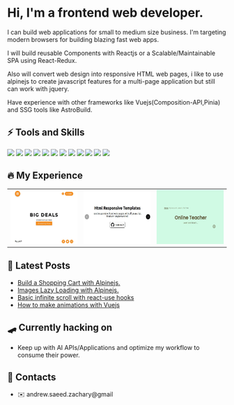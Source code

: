 # Hi, I'm a frontend web developer.
I can build web applications for small to medium size business.
I'm targeting modern browsers for building blazing fast web apps.

I will build reusable Components with Reactjs or a Scalable/Maintainable SPA using React-Redux.

Also will convert web design into responsive HTML web pages, i like to use alpinejs to create javascript features for a multi-page application but still can work with jquery.

Have experience with other frameworks like Vuejs(Composition-API,Pinia) and SSG tools like AstroBuild.

## :zap: Tools and Skills
<img src="https://cdn.cdnlogo.com/logos/h/84/html.svg" width="24" />  <img src="https://cdn.cdnlogo.com/logos/c/18/css.svg" width="24" />  <img src="https://cdn.cdnlogo.com/logos/j/44/javascript.svg" width="26" />  <img src="https://cdn.cdnlogo.com/logos/n/88/nodejs.svg" width="72" />  <img src="https://astro.build/assets/press/full-logo-light.svg" width="75" /> 
<img src="https://alpinejs.dev/alpine_long.svg" width="120" />  <img src="https://cdn.cdnlogo.com/logos/t/58/tailwind-css.svg" width="30" />  <img src="https://cdn.cdnlogo.com/logos/s/90/sass.svg" width="32" />  <img src="https://cdn.cdnlogo.com/logos/r/63/react.svg" width="24" />  <img src="https://cdn.cdnlogo.com/logos/r/37/redux.svg" width="30" />  <img src="https://www.vectorlogo.zone/logos/vuejs/vuejs-icon.svg" width="24" />  <img src="https://pinia.vuejs.org/logo.svg" width="20" />

## :fire: My Experience
<table>
  <tr>
    <td valign="center">
      <a href="https://github.com/andrew-zachary/big-deals">
        <img width="180" height="125" src="./big-deals.jpeg"/>
      </a>
    </td>
    <td valign="center">
      <a href="https://github.com/andrew-zachary/html-responsive-templates">
        <img width="180" height="125" src="./html-responsive-templates.jpeg"/>
      </a>
    </td>
    <td valign="center">
      <a href="https://github.com/andrew-zachary/online-teacher">
        <img width="180" height="125" src="./online-teacher.jpeg"/>
      </a>
    </td>
  </tr>
</table>

## :gem: Latest Posts
- <a href="https://dev.to/andrewzach/build-a-shopping-cart-with-alpinejs-3nkb">Build a Shopping Cart with Alpinejs.</a>
- <a href="https://dev.to/andrewzach/hard-time-with-image-attribute-loadinglazy-alpinejs-can-help-4a05">Images Lazy Loading with Alpinejs.</a>
- <a href="https://dev.to/andrewzach/basic-infinite-scroll-with-react-use-hooks-447l">Basic infinite scroll with react-use hooks</a>
- <a href="https://dev.to/andrewzach/how-to-make-animations-with-vuejs-jp2">How to make animations with Vuejs</a>

## :skateboard: Currently hacking on
- Keep up with AI APIs/Applications and optimize my workflow to consume their power.

## :speech_balloon: Contacts
- :envelope: andrew.saeed.zachary@gmail